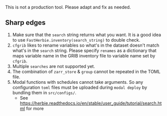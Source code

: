 This is not a production tool. Please adapt and fix as needed.

## Sharp edges

1. Make sure that the `search` string returns what you want. It is a good idea to use ``FastHerbie.inventory(search_string)`` to double check.
1. `cfgrib` likes to rename variables so what's in the dataset doesn't match what's in the `search` string. Please specify `renames` as a dictionary that maps variable name in the GRIB inventory file to variable name set by `cfgrib`.
1. Multiple `searches` are not supported yet.
1. The combination of `zarr_store` & `group` cannot be repeated in the TOML file.
1. Modal functions with schedules cannot take arguments. So any configuration `toml` files must be uploaded during `modal deploy` by bundling them in `src/configs/`.
   - See https://herbie.readthedocs.io/en/stable/user_guide/tutorial/search.html for more

